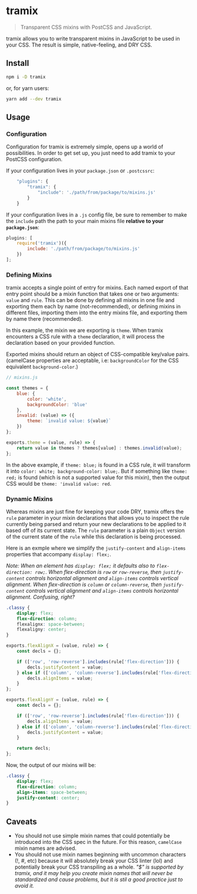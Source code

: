 # tramix

> Transparent CSS mixins with PostCSS and JavaScript.

tramix allows you to write transparent mixins in JavaScript to be used in your CSS. The result is simple, native-feeling, and DRY CSS.

## Install

```bash
npm i -D tramix
```

or, for yarn users:

```bash
yarn add --dev tramix
```

## Usage

### Configuration

Configuration for tramix is extremely simple, opens up a world of possibilities. In order to get set up, you just need to add tramix to your PostCSS configuration.

If your configuration lives in your `package.json` or `.postcssrc`:

```js
	"plugins": {
		"tramix": {
			"include": './path/from/package/to/mixins.js'
		}
	}
```

If your configuration lives in a `.js` config file, be sure to remember to make the `include` path the path to your main mixins file **relative to your `package.json`**:

```js
plugins: [
	require('tramix')({
		include: './path/from/package/to/mixins.js'
	})
];
```

### Defining Mixins

tramix accepts a single point of entry for mixins. Each named export of that entry point should be a mixin function that takes one or two arguments: `value` and `rule`. This can be done by defining all mixins in one file and exporting them each by name (not-recommended), or defining mixins in different files, importing them into the entry mixins file, and exporting them by name there (recommended).

In this example, the mixin we are exporting is `theme`. When tramix encounters a CSS rule with a `theme` declaration, it will process the declaration based on your provided function.

Exported mixins should return an object of CSS-compatible key/value pairs. (camelCase properties are acceptable, i.e: `backgroundColor` for the CSS equivalent `background-color`.)

```js
// mixins.js

const themes = {
	blue: {
		color: 'white',
		backgroundColor: 'blue'
	},
	invalid: (value) => ({
		theme: `invalid value: ${value}`
	})
};

exports.theme = (value, rule) => {
	return value in themes ? themes[value] : themes.invalid(value);
};
```

In the above example, if `theme: blue;` is found in a CSS rule, it will transform it into `color: white; background-color: blue;`. But if something like `theme: red;` is found (which is not a supported value for this mixin), then the output CSS would be `theme: 'invalid value: red`.

### Dynamic Mixins

Whereas mixins are just fine for keeping your code DRY, tramix offers the `rule` parameter in your mixin declarations that allows you to inspect the rule currently being parsed and return your new declarations to be applied to it based off of its current state. The `rule` parameter is a plain `Object` version of the current state of the `rule` while this declaration is being processed.

Here is an exmple where we simplify the `justify-content` and `align-items` properties that accompany `display: flex;`.

_Note: When an element has `display: flex;` it defaults also to `flex-direction: row;`. When flex-direction is `row` or `row-reverse`, then `justify-content` controls horizontal alignment and `align-items` controls vertical alignment. When flex-direction is `column` or `column-reverse`, then `justify-content` controls vertical alignment and `align-items` controls horizontal alignment. Confusing, right?_

```css
.classy {
	display: flex;
	flex-direction: column;
	flexalignx: space-between;
	flexaligny: center;
}
```

```js
exports.flexAlignX = (value, rule) => {
	const decls = {};

	if (['row', 'row-reverse'].includes(rule['flex-direction'])) {
		decls.justifyContent = value;
	} else if (['column', 'column-reverse'].includes(rule['flex-direction'])) {
		decls.alignItems = value;
	}
};

exports.flexAlignY = (value, rule) => {
	const decls = {};

	if (['row', 'row-reverse'].includes(rule['flex-direction'])) {
		decls.alignItems = value;
	} else if (['column', 'column-reverse'].includes(rule['flex-direction'])) {
		decls.justifyContent = value;
	}

	return decls;
};
```

Now, the output of our mixins will be:

```css
.classy {
	display: flex;
	flex-direction: column;
	align-items: space-between;
	justify-content: center;
}
```

## Caveats

* You should not use simple mixin names that could potentially be introduced into the CSS spec in the future. For this reason, `camelCase` mixin names are advised.
* You should not use mixin names beginning with uncommon characters (!, #, etc) because it will absolutely break your CSS linter (lol) and potentially break your CSS transpiling as a whole. _"$" is supported by tramix, and it may help you create mixin names that will never be standardized and cause problems, but it is stil a good practice just to avoid it._
